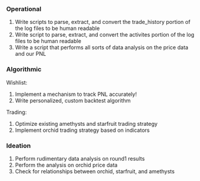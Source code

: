 ### Operational
1. Write scripts to parse, extract, and convert the trade_history portion of the log files to be human readable
2. Write script to parse, extract, and convert the activites portion of the log files to be human readable 
3. Write a script that performs all sorts of data analysis on the price data and our PNL

### Algorithmic
Wishlist:
1. Implement a mechanism to track PNL accurately!
2. Write personalized, custom backtest algorithm

Trading:
1. Optimize existing amethysts and starfruit trading strategy
2. Implement orchid trading strategy based on indicators

### Ideation
1. Perform rudimentary data analysis on round1 results
2. Perform the analysis on orchid price data 
3. Check for relationships between orchid, starfruit, and amethysts